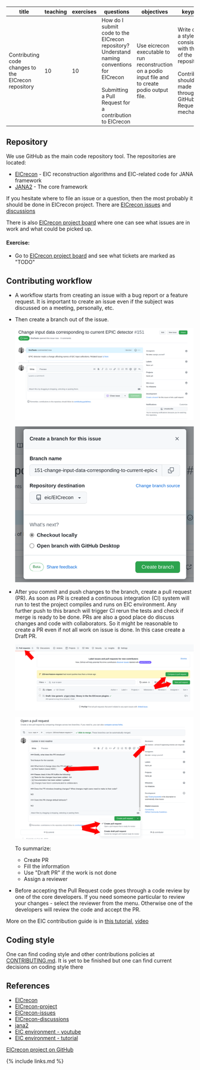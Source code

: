 

| title                                               | teaching | exercises | questions                                                                                                                                                      | objectives                                                                                           | keypoints                                                                                                                                           |
|-----------------------------------------------------|----------|-----------|----------------------------------------------------------------------------------------------------------------------------------------------------------------|------------------------------------------------------------------------------------------------------|-----------------------------------------------------------------------------------------------------------------------------------------------------|
| Contributing code changes to the EICrecon repository | 10       | 10        | How do I submit code to the EICrecon repository? Understand naming conventions for EICrecon <br/><br/>Submitting a Pull Request for a contribution to EICrecon | Use eicrecon executable to run reconstruction on a podio input file and to create podio output file. | Write code in a style consistent with the rest of the repository.<br/><br/> Contributions should be made through the GitHub Pull Request mechanism. |



## Repository

We use GitHub as the main code repository tool. The repositories are located:

- [EICrecon][eicrecon] - EIC reconstruction algorithms and EIC-related code for JANA framework
- [JANA2][jana2] - The core framework

If you hesitate where to file an issue or a question, then the most probably it should be done in EICrecon project. There are [EICrecon issues][eicrecon-issues] and [discussions](https://github.com/eic/EICrecon/discussions)

There is also [EICrecon project board][eicrecon-project] where one can see what issues are in work and what could be picked up.

#### Exercise:

- Go to [EICrecon project board][eicrecon-project] and see what tickets are marked as "TODO"



## Contributing workflow

- A workflow starts from creating an issue with a bug report or a feature request. It is important to create an issue even if the subject was discussed on a meeting, personally, etc.

- Then create a branch out of the issue.

   ![Create branch from issue](img/create_branch_1.png)

   ![Create branch from issue](img/create_branch_2.png)

- After you commit and push changes to the branch, create a pull request (PR). As soon as PR is created a continuous integration (CI) system will run to test the project compiles and runs on EIC environment. Any further push to this branch will trigger CI rerun the tests and check if merge is ready to be done. PRs are also a good place do discuss changes and code with collaborators. So it might be reasonable to create a PR even if not all work on issue is done. In this case create a Draft PR.

   ![Create branch from issue](img/create_branch_3.png)

   ![Create branch from issue](img/create_branch_4.png)

   To summarize:

   - Create PR
   - Fill the information
   - Use "Draft PR" if the work is not done
   - Assign a reviewer

- Before accepting the Pull Request code goes through a code review by one of the core developers. If you need someone particular to review your changes - select the reviewer from the menu. Otherwise one of the developers will review the code and accept the PR.

More on the EIC contribution guide is in [this tutorial][eic-environment-tutorial], [video][eic-environment-youtube]

## Coding style

One can find coding style and other contributions policies at [CONTRIBUTING.md](https://github.com/eic/EICrecon/blob/main/CONTRIBUTING.md). It is yet to be finished but one can find current decisions on coding style there


## References

- [EICrecon][eicrecon]
- [EICrecon-project][eicrecon-project]
- [EICrecon-issues][eicrecon-issues]
- [EICrecon-discussions][eicrecon-discussions]
- [jana2][jana2]
- [EIC environment - youtube][eic-environment-youtube]
- [EIC environment - tutorial][eic-environment-tutorial]

[eicrecon]: https://github.com/eic/EICrecon
[eicrecon-project]: https://github.com/orgs/eic/projects/6/views/1
[eicrecon-issues]: https://github.com/eic/EICrecon/issues
[eicrecon-discussions]: https://github.com/eic/EICrecon/discussions
[jana2]: https://github.com/JeffersonLab/JANA2
[eic-environment-youtube]: https://youtu.be/Y0Mg24XLomY?list=PLui8F4uNCFWm3M3g3LG2cOledhI7IvTAJ
[eic-environment-tutorial]: https://eic.github.io/tutorial-setting-up-environment/

[EICrecon project on GitHub]()

{% include links.md %}
